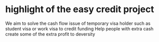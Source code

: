 # highlight of the easy credit project
We aim to solve the cash flow issue of temporary visa holder such as student visa or work visa to credit funding
Help people with extra cash create some of the extra profit to deversity